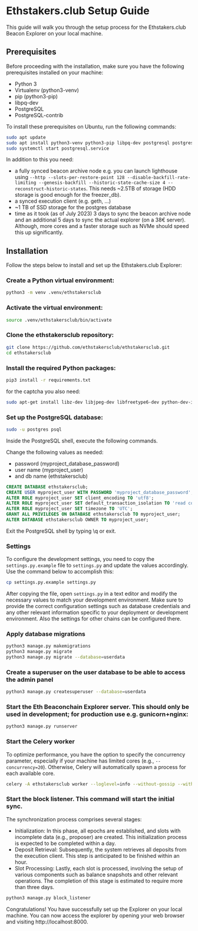 # Ethstakers.club Setup Guide
This guide will walk you through the setup process for the Ethstakers.club Beacon Explorer on your local machine.

## Prerequisites
Before proceeding with the installation, make sure you have the following prerequisites installed on your machine:

- Python 3
- Virtualenv (python3-venv)
- pip (python3-pip)
- libpq-dev
- PostgreSQL
- PostgreSQL-contrib

To install these prerequisites on Ubuntu, run the following commands:
```bash
sudo apt update
sudo apt install python3-venv python3-pip libpq-dev postgresql postgresql-contrib
sudo systemctl start postgresql.service
```

In addition to this you need:
- a fully synced beacon archive node
e.g. you can launch lighthouse using `--http --slots-per-restore-point 128 --disable-backfill-rate-limiting --genesis-backfill --historic-state-cache-size 4 --reconstruct-historic-states`.
This needs ~2.5TB of storage (HDD storage is good enough for the freezer_db).
- a synced execution client (e.g. geth, ...)
- ~1 TB of SSD storage for the postgres database
- time as it took (as of July 2023) 3 days to sync the beacon archive node and an additional 5 days to sync the actual explorer (on a 38€ server). Although, more cores and a faster storage such as NVMe should speed this up significantly.

## Installation
Follow the steps below to install and set up the Ethstakers.club Explorer:

### Create a Python virtual environment:
```bash
python3 -m venv .venv/ethstakersclub
```

### Activate the virtual environment:
```bash
source .venv/ethstakersclub/bin/activate
```

### Clone the ethstakersclub repository:
```bash
git clone https://github.com/ethstakersclub/ethstakersclub.git
cd ethstakersclub
```

### Install the required Python packages:
```bash
pip3 install -r requirements.txt
```

for the captcha you also need:
```bash
sudo apt-get install libz-dev libjpeg-dev libfreetype6-dev python-dev-is-python3
```

### Set up the PostgreSQL database:
```bash
sudo -u postgres psql
```

Inside the PostgreSQL shell, execute the following commands.

Change the following values as needed:
- password (myproject_database_password)
- user name (myproject_user)
- and db name (ethstakersclub)

```sql
CREATE DATABASE ethstakersclub;
CREATE USER myproject_user WITH PASSWORD 'myproject_database_password';
ALTER ROLE myproject_user SET client_encoding TO 'utf8';
ALTER ROLE myproject_user SET default_transaction_isolation TO 'read committed';
ALTER ROLE myproject_user SET timezone TO 'UTC';
GRANT ALL PRIVILEGES ON DATABASE ethstakersclub TO myproject_user;
ALTER DATABASE ethstakersclub OWNER TO myproject_user;
```

Exit the PostgreSQL shell by typing \q or exit.

### Settings
To configure the development settings, you need to copy the `settings.py.example` file to `settings.py` and update the values accordingly. Use the command below to accomplish this:
```bash
cp settings.py.example settings.py
```

After copying the file, open `settings.py` in a text editor and modify the necessary values to match your development environment. Make sure to provide the correct configuration settings such as database credentials and any other relevant information specific to your deployment or development environment. Also the settings for other chains can be configured there.

### Apply database migrations
```bash
python3 manage.py makemigrations
python3 manage.py migrate
python3 manage.py migrate --database=userdata
```

### Create a superuser on the user database to be able to access the admin panel
```bash
python3 manage.py createsuperuser --database=userdata
```

### Start the Eth Beaconchain Explorer server. This should only be used in development; for production use e.g. gunicorn+nginx:
```bash
python3 manage.py runserver
```

### Start the Celery worker
To optimize performance, you have the option to specify the concurrency parameter, especially if your machine has limited cores (e.g., `--concurrency=20`). Otherwise, Celery will automatically spawn a process for each available core.
```bash
celery -A ethstakersclub worker --loglevel=info --without-gossip --without-mingle --max-tasks-per-child=80
```

### Start the block listener. This command will start the initial sync.

The synchronization process comprises several stages:

- Initialization: In this phase, all epochs are established, and slots with incomplete data (e.g., proposer) are created. This initialization process is expected to be completed within a day.
- Deposit Retrieval: Subsequently, the system retrieves all deposits from the execution client. This step is anticipated to be finished within an hour.
- Slot Processing: Lastly, each slot is processed, involving the setup of various components such as balance snapshots and other relevant operations. The completion of this stage is estimated to require more than three days.

```bash
python3 manage.py block_listener
```

Congratulations! You have successfully set up the Explorer on your local machine. You can now access the explorer by opening your web browser and visiting http://localhost:8000.
